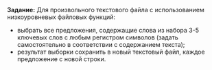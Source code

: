 <b>Задание:</b> 
Для произвольного текстового файла с использованием низкоуровневых файловых функций:

<ul>
<li>
выбрать все предложения, содержащие слова из набора 3-5 ключевых слов
с любым регистром символов (задать самостоятельно в соответствии с
содержанием текста);
</li>

<li>
результат выборки сохранить в новый текстовый файл, каждое
предложение с новой строки.
</li>
</ul>




